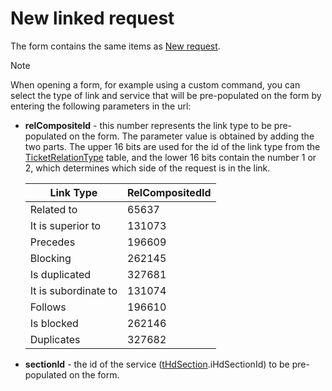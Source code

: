 # New linked request
   
The form contains the same items as [New request](new-request).

> [!NOTE]
> When opening a form, for example using a custom command, you can select the type of link and service that will be pre-populated on the form by entering the following parameters in the url: 

- **relCompositeId** - this number represents the link type to be pre-populated on the form. The parameter value is obtained by adding the two parts. The upper 16 bits are used for the id of the link type from the [TicketRelationType](../../alvao-asset-management/implementation/customization/database#U_dbo.TicketRelationType) table, and the lower 16 bits contain the number 1 or 2, which determines which side of the request is in the link.    

    | Link Type | RelCompositedId |
    | --- | --- |
    | Related to | 65637 |
    | It is superior to | 131073 |
    | Precedes | 196609 |
    | Blocking | 262145 |
    | Is duplicated | 327681 |
    | It is subordinate to | 131074 |
    | Follows | 196610 |
    | Is blocked | 262146 |
    | Duplicates | 327682 |
- **sectionId** - the id of the service ([tHdSection](../../../alvao-asset-management/implementation/customization/database#U_dbo.tHdSection).iHdSectionId) to be pre-populated on the form.
